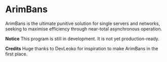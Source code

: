 # ArimBans
ArimBans is the ultimate punitive solution for single servers and networks, seeking to maximise efficiency through near-total asynchronous operation.

**Notice**
This program is still in development. It is not yet production-ready.

**Credits**
Huge thanks to DevLeoko for inspiration to make ArimBans in the first place.
